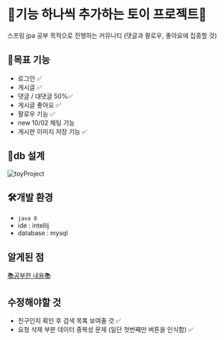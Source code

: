 # 🧸기능 하나씩 추가하는 토이 프로젝트🧸
스프링 jpa 공부 목적으로 진행하는 커뮤니티 (댓글과 팔로우, 좋아요에 집중할 것)

## 🥅목표 기능
- 로그인 ✅
- 게시글 ✅
- 댓글 / 대댓글 50%✅
- 게시글 좋아요 ✅
- 팔로우 기능 ✅
- new 10/02 채팅 기능
- 게시판 이미지 저장 기능 ✅

## 💽db 설계
![toyProject](https://github.com/pkyung/toy-project/assets/81898507/599f96aa-13e9-4cdc-9a5d-58c32ed23d31)



## 🛠개발 환경
- `java 8`
- ide : intellij
- database : mysql

## 알게된 점
[📚공부한 내용📚](/study.md)

## 수정해야할 것
- 친구인지 확인 후 검색 목록 보여줄 것 ✅
- 요청 삭제 부분 데이터 중복성 문제 (일단 첫번째만 버튼을 인식함) ✅
